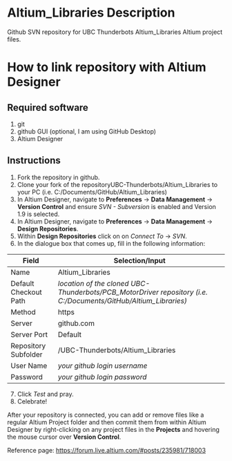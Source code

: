 # Altium_Libraries Description
Github SVN repository for UBC Thunderbots Altium_Libraries Altium project files. 

# How to link repository with Altium Designer
## Required software
1. git
2. github GUI (optional, I am using GitHub Desktop)
2. Altium Designer

## Instructions
1. Fork the repository in github.
1. Clone your fork of the repositoryUBC-Thunderbots/Altium_Libraries to your PC (i.e. C:/Documents/GitHub/Altium_Libraries)
2. In Altium Designer, navigate to **Preferences** -> **Data Management** -> **Version Control** and ensure *SVN - Subversion* is enabled and Version 1.9 is selected.
4. In Altium Designer, navigate to **Preferences** -> **Data Management** -> **Design Repositories**.
5. Within **Design Repositories** click on on *Connect To* -> *SVN*.
6. In the dialogue box that comes up, fill in the following information:

Field | Selection/Input
--- | ---
Name | Altium_Libraries
Default Checkout Path | *location of the cloned UBC-Thunderbots/PCB_MotorDriver repository (i.e. C:/Documents/GitHub/Altium_Libraries)*
Method | https
Server | github.com
Server Port | Default
Repository Subfolder | /UBC-Thunderbots/Altium_Libraries
User Name | *your github login username*
Password | *your github login password*

7. Click *Test* and pray.
8. Celebrate!

After your repository is connected, you can add or remove files like a regular Altium Project folder and then commit them from within Altium Designer by right-clicking on any project files in the **Projects** and hovering the mouse cursor over **Version Control**.

Reference page: https://forum.live.altium.com/#posts/235981/718003
